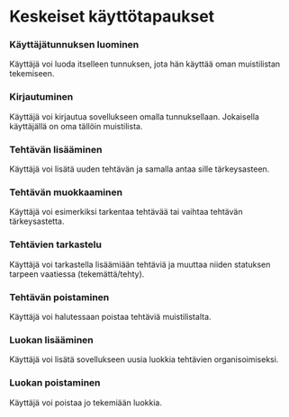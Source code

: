 # Keskeiset käyttötapaukset

### Käyttäjätunnuksen luominen
Käyttäjä voi luoda itselleen tunnuksen, jota hän käyttää oman muistilistan tekemiseen.

### Kirjautuminen
Käyttäjä voi kirjautua sovellukseen omalla tunnuksellaan. Jokaisella käyttäjällä on oma tällöin muistilista.

### Tehtävän lisääminen
Käyttäjä voi lisätä uuden tehtävän ja samalla antaa sille tärkeysasteen.

### Tehtävän muokkaaminen
Käyttäjä voi esimerkiksi tarkentaa tehtävää tai vaihtaa tehtävän tärkeysastetta. 

### Tehtävien tarkastelu
Käyttäjä voi tarkastella lisäämiään tehtäviä ja muuttaa niiden statuksen tarpeen vaatiessa (tekemättä/tehty). 

### Tehtävän poistaminen
Käyttäjä voi halutessaan poistaa tehtäviä muistilistalta. 

### Luokan lisääminen
Käyttäjä voi lisätä sovellukseen uusia luokkia tehtävien organisoimiseksi. 

### Luokan poistaminen
Käyttäjä voi poistaa jo tekemiään luokkia. 
